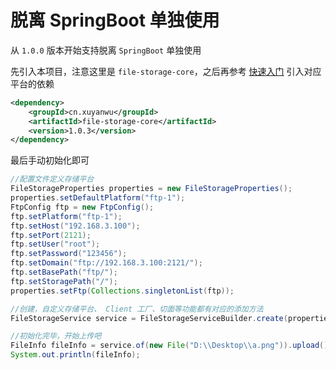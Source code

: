 # 脱离 SpringBoot 单独使用

从 `1.0.0` 版本开始支持脱离 `SpringBoot` 单独使用

先引入本项目，注意这里是 `file-storage-core`，之后再参考 [快速入门](快速入门) 引入对应平台的依赖

```xml
<dependency>
    <groupId>cn.xuyanwu</groupId>
    <artifactId>file-storage-core</artifactId>
    <version>1.0.3</version>
</dependency>
```

最后手动初始化即可

```java
//配置文件定义存储平台
FileStorageProperties properties = new FileStorageProperties();
properties.setDefaultPlatform("ftp-1");
FtpConfig ftp = new FtpConfig();
ftp.setPlatform("ftp-1");
ftp.setHost("192.168.3.100");
ftp.setPort(2121);
ftp.setUser("root");
ftp.setPassword("123456");
ftp.setDomain("ftp://192.168.3.100:2121/");
ftp.setBasePath("ftp/");
ftp.setStoragePath("/");
properties.setFtp(Collections.singletonList(ftp));

//创建，自定义存储平台、 Client 工厂、切面等功能都有对应的添加方法
FileStorageService service = FileStorageServiceBuilder.create(properties).useDefault().build();

//初始化完毕，开始上传吧
FileInfo fileInfo = service.of(new File("D:\\Desktop\\a.png")).upload();
System.out.println(fileInfo);
```
